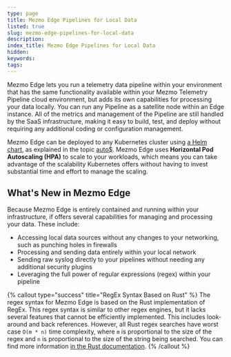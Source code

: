```yaml
---
type: page
title: Mezmo Edge Pipelines for Local Data
listed: true
slug: mezmo-edge-pipelines-for-local-data
description: 
index_title: Mezmo Edge Pipelines for Local Data
hidden: 
keywords: 
tags: 
---
```



Mezmo Edge lets you run a telemetry data pipeline within your environment that has the same functionality available within your Mezmo Telemetry Pipeline cloud environment, but adds its own capabilities for processing your data locally. You can run any Pipeline as a satellite node within an Edge instance. All of the metrics and management of the Pipeline are still handled by the SaaS infrastructure, making it easy to build, test, and deploy without requiring any additional coding or configuration management.

Mezmo Edge can be deployed to any Kubernetes cluster using [a Helm chart](https://helm.sh/docs/intro/quickstart/), as explained in the topic [auto$](/mezmo-edge/set-up-mezmo-edge-in-kubernetes). Mezmo Edge uses **Horizontal Pod Autoscaling (HPA)** to scale to your workloads, which means you can take advantage of the scalability Kubernetes offers without having to invest substantial time and effort to manage the scaling.

## What's New in Mezmo Edge

Because Mezmo Edge is entirely contained and running within your infrastructure, if offers several capabilities for managing and processing your data. These include:

- Accessing local data sources without any changes to your networking, such as punching holes in firewalls
- Processing and sending data entirely within your local network
- Sending raw syslog directly to your pipelines without needing any additional security plugins
- Leveraging the full power of regular expressions (regex) within your pipeline

{% callout type="success" title="RegEx Syntax Based on Rust" %}
The regex syntax for Mezmo Edge is based on the Rust implementation of RegEx. This regex syntax  is similar to other regex engines, but it lacks several features that cannot be efficiently implemented. This includes look-around and back references. However, all Rust regex searches have worst case `O(m * n)` time complexity, where `m` is proportional to the size of the regex and `n` is proportional to the size of the string being searched. You can find more information [in the Rust documentation](https://docs.rs/regex/latest/regex/).
{% /callout %}